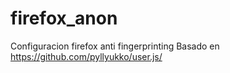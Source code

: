 # firefox_anon
Configuracion firefox anti fingerprinting
Basado en https://github.com/pyllyukko/user.js/
